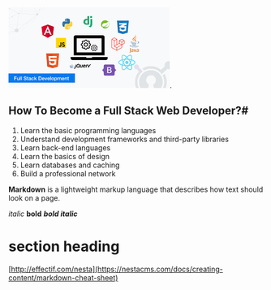 ![full stack image](techedimage.png).

## How To Become a **Full Stack** Web Developer?#

1. Learn the basic programming languages
2. Understand development frameworks and third-party libraries
3. Learn back-end languages
4. Learn the basics of design
5. Learn databases and caching
6. Build a professional network





**Markdown** is a lightweight markup language that describes how text should look on a page.


*italic*
**bold**
***bold italic***

# section heading

[http://effectif.com/nesta](https://nestacms.com/docs/creating-content/markdown-cheat-sheet)
